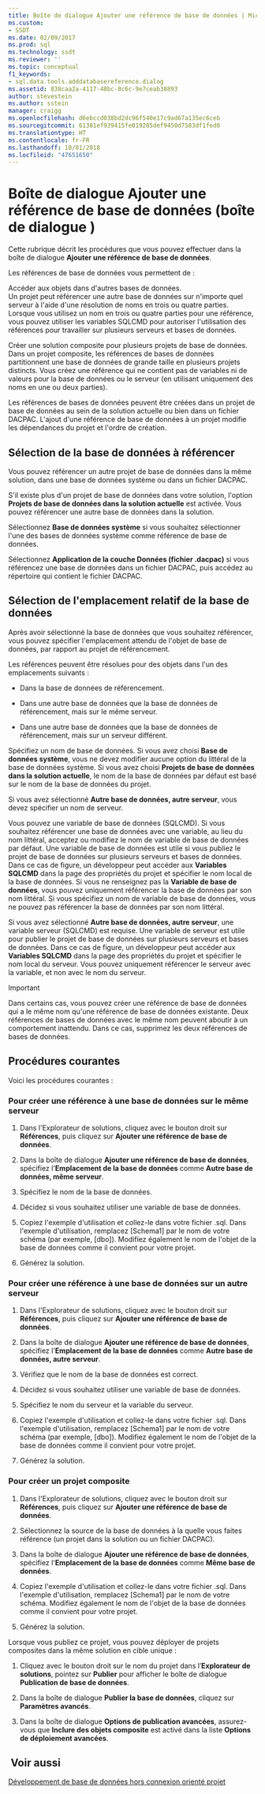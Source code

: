 ```yaml
---
title: Boîte de dialogue Ajouter une référence de base de données | Microsoft Docs
ms.custom:
- SSDT
ms.date: 02/09/2017
ms.prod: sql
ms.technology: ssdt
ms.reviewer: ''
ms.topic: conceptual
f1_keywords:
- sql.data.tools.adddatabasereference.dialog
ms.assetid: 838caa2a-4117-48bc-8c6c-9e7ceab38893
author: stevestein
ms.author: sstein
manager: craigg
ms.openlocfilehash: d6ebccd038bd2dc96f540e17c9ad67a135ec6ceb
ms.sourcegitcommit: 61381ef939415fe019285def9450d7583df1fed0
ms.translationtype: HT
ms.contentlocale: fr-FR
ms.lasthandoff: 10/01/2018
ms.locfileid: "47651650"
---
```

# <a name="add-database-reference-dialog-box"></a>Boîte de dialogue Ajouter une référence de base de données (boîte de dialogue )
Cette rubrique décrit les procédures que vous pouvez effectuer dans la boîte de dialogue **Ajouter une référence de base de données**.  
  
Les références de base de données vous permettent de :  
  
Accéder aux objets dans d'autres bases de données.  
Un projet peut référencer une autre base de données sur n'importe quel serveur à l'aide d'une résolution de noms en trois ou quatre parties. Lorsque vous utilisez un nom en trois ou quatre parties pour une référence, vous pouvez utiliser les variables SQLCMD pour autoriser l'utilisation des références pour travailler sur plusieurs serveurs et bases de données.  
  
Créer une solution composite pour plusieurs projets de base de données.  
Dans un projet composite, les références de bases de données partitionnent une base de données de grande taille en plusieurs projets distincts. Vous créez une référence qui ne contient pas de variables ni de valeurs pour la base de données ou le serveur (en utilisant uniquement des noms en une ou deux parties).  
  
Les références de bases de données peuvent être créées dans un projet de base de données au sein de la solution actuelle ou bien dans un fichier DACPAC. L'ajout d'une référence de base de données à un projet modifie les dépendances du projet et l'ordre de création.  
  
## <a name="selecting-the-database-to-reference"></a>Sélection de la base de données à référencer  
Vous pouvez référencer un autre projet de base de données dans la même solution, dans une base de données système ou dans un fichier DACPAC.  
  
S'il existe plus d'un projet de base de données dans votre solution, l'option **Projets de base de données dans la solution actuelle** est activée. Vous pouvez référencer une autre base de données dans la solution.  
  
Sélectionnez **Base de données système** si vous souhaitez sélectionner l'une des bases de données système comme référence de base de données.  
  
Sélectionnez **Application de la couche Données (fichier .dacpac)** si vous référencez une base de données dans un fichier DACPAC, puis accédez au répertoire qui contient le fichier DACPAC.  
  
## <a name="selecting-the-databases-relative-location"></a>Sélection de l'emplacement relatif de la base de données  
Après avoir sélectionné la base de données que vous souhaitez référencer, vous pouvez spécifier l'emplacement attendu de l'objet de base de données, par rapport au projet de référencement.  
  
Les références peuvent être résolues pour des objets dans l'un des emplacements suivants :  
  
- Dans la base de données de référencement.  
  
- Dans une autre base de données que la base de données de référencement, mais sur le même serveur.  
  
- Dans une autre base de données que la base de données de référencement, mais sur un serveur différent.  
  
Spécifiez un nom de base de données. Si vous avez choisi **Base de données système**, vous ne devez modifier aucune option du littéral de la base de données système. Si vous avez choisi **Projets de base de données dans la solution actuelle**, le nom de la base de données par défaut est basé sur le nom de la base de données du projet.  
  
Si vous avez sélectionné **Autre base de données, autre serveur**, vous devez spécifier un nom de serveur.  
  
Vous pouvez une variable de base de données (SQLCMD). Si vous souhaitez référencer une base de données avec une variable, au lieu du nom littéral, acceptez ou modifiez le nom de variable de base de données par défaut. Une variable de base de données est utile si vous publiez le projet de base de données sur plusieurs serveurs et bases de données. Dans ce cas de figure, un développeur peut accéder aux **Variables SQLCMD** dans la page des propriétés du projet et spécifier le nom local de la base de données. Si vous ne renseignez pas la **Variable de base de données**, vous pouvez uniquement référencer la base de données par son nom littéral. Si vous spécifiez un nom de variable de base de données, vous ne pouvez pas référencer la base de données par son nom littéral.  
  
Si vous avez sélectionné **Autre base de données, autre serveur**, une variable serveur (SQLCMD) est requise. Une variable de serveur est utile pour publier le projet de base de données sur plusieurs serveurs et bases de données. Dans ce cas de figure, un développeur peut accéder aux **Variables SQLCMD** dans la page des propriétés du projet et spécifier le nom local du serveur. Vous pouvez uniquement référencer le serveur avec la variable, et non avec le nom du serveur.  
  
> [!IMPORTANT]  
> Dans certains cas, vous pouvez créer une référence de base de données qui a le même nom qu'une référence de base de données existante. Deux références de bases de données avec le même nom peuvent aboutir à un comportement inattendu. Dans ce cas, supprimez les deux références de bases de données.  
  
## <a name="common-procedures"></a>Procédures courantes  
Voici les procédures courantes :  
  
### <a name="to-create-a-reference-to-a-database-on-the-same-server"></a>Pour créer une référence à une base de données sur le même serveur  
  
1.  Dans l'Explorateur de solutions, cliquez avec le bouton droit sur **Références**, puis cliquez sur **Ajouter une référence de base de données**.  
  
2.  Dans la boîte de dialogue **Ajouter une référence de base de données**, spécifiez l'**Emplacement de la base de données** comme **Autre base de données, même serveur**.  
  
3.  Spécifiez le nom de la base de données.  
  
4.  Décidez si vous souhaitez utiliser une variable de base de données.  
  
5.  Copiez l'exemple d'utilisation et collez-le dans votre fichier .sql. Dans l'exemple d'utilisation, remplacez [Schema1] par le nom de votre schéma (par exemple, [dbo]). Modifiez également le nom de l'objet de la base de données comme il convient pour votre projet.  
  
6.  Générez la solution.  
  
### <a name="to-create-a-reference-to-a-database-on-another-server"></a>Pour créer une référence à une base de données sur un autre serveur  
  
1.  Dans l'Explorateur de solutions, cliquez avec le bouton droit sur **Références**, puis cliquez sur **Ajouter une référence de base de données**.  
  
2.  Dans la boîte de dialogue **Ajouter une référence de base de données**, spécifiez l'**Emplacement de la base de données** comme **Autre base de données, autre serveur**.  
  
3.  Vérifiez que le nom de la base de données est correct.  
  
4.  Décidez si vous souhaitez utiliser une variable de base de données.  
  
5.  Spécifiez le nom du serveur et la variable du serveur.  
  
6.  Copiez l'exemple d'utilisation et collez-le dans votre fichier .sql. Dans l'exemple d'utilisation, remplacez [Schema1] par le nom de votre schéma (par exemple, [dbo]). Modifiez également le nom de l'objet de la base de données comme il convient pour votre projet.  
  
7.  Générez la solution.  
  
### <a name="to-create-a-composite-project"></a>Pour créer un projet composite  
  
1.  Dans l'Explorateur de solutions, cliquez avec le bouton droit sur **Références**, puis cliquez sur **Ajouter une référence de base de données**.  
  
2.  Sélectionnez la source de la base de données à la quelle vous faites référence (un projet dans la solution ou un fichier DACPAC).  
  
3.  Dans la boîte de dialogue **Ajouter une référence de base de données**, spécifiez l'**Emplacement de la base de données** comme **Même base de données**.  
  
4.  Copiez l'exemple d'utilisation et collez-le dans votre fichier .sql. Dans l'exemple d'utilisation, remplacez [Schema1] par le nom de votre schéma. Modifiez également le nom de l'objet de la base de données comme il convient pour votre projet.  
  
5.  Générez la solution.  
  
Lorsque vous publiez ce projet, vous pouvez déployer de projets composites dans la même solution en cible unique :  
  
1.  Cliquez avec le bouton droit sur le nom du projet dans l’**Explorateur de solutions**, pointez sur **Publier** pour afficher le boîte de dialogue **Publication de base de données**.  
  
2.  Dans la boîte de dialogue **Publier la base de données**, cliquez sur **Paramètres avancés**.  
  
3.  Dans la boîte de dialogue **Options de publication avancées**, assurez-vous que **Inclure des objets composite** est activé dans la liste **Options de déploiement avancées**.  
  
## <a name="see-also"></a> Voir aussi  
[Développement de base de données hors connexion orienté projet](../ssdt/project-oriented-offline-database-development.md)  
  
